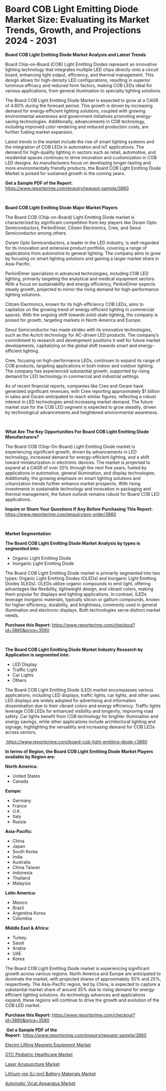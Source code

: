 <p><h1>Board COB Light Emitting Diode Market Size: Evaluating its Market Trends, Growth, and Projections 2024 - 2031</h1></p><p><strong>Board COB Light Emitting Diode Market Analysis and Latest Trends</strong></p>
<p><p>Board Chip-on-Board (COB) Light Emitting Diodes represent an innovative lighting technology that integrates multiple LED chips directly onto a circuit board, enhancing light output, efficiency, and thermal management. This design allows for high-density LED configurations, resulting in superior luminous efficacy and reduced form factors, making COB LEDs ideal for various applications, from general illumination to specialty lighting solutions.</p><p>The Board COB Light Emitting Diode Market is expected to grow at a CAGR of 4.60% during the forecast period. This growth is driven by increasing demand for energy-efficient lighting solutions, coupled with growing environmental awareness and government initiatives promoting energy-saving technologies. Additionally, advancements in COB technology, including improved color rendering and reduced production costs, are further fueling market expansion.</p><p>Latest trends in the market include the rise of smart lighting systems and the integration of COB LEDs in automation and IoT applications. The demand for high-quality lighting in sectors such as retail, automotive, and residential spaces continues to drive innovation and customization in COB LED designs. As manufacturers focus on developing longer-lasting and more environmentally friendly products, the Board COB Light Emitting Diode Market is poised for sustained growth in the coming years.</p></p>
<p><strong>Get a Sample PDF of the Report:&nbsp;</strong> <a href="https://www.reportprime.com/enquiry/request-sample/3860">https://www.reportprime.com/enquiry/request-sample/3860</a></p>
<p>&nbsp;</p>
<p><strong>Board COB Light Emitting Diode Major Market Players</strong></p>
<p><p>The Board COB (Chip-on-Board) Light Emitting Diode market is characterized by significant competition from key players like Osram Opto Semiconductors, PerkinElmer, Citizen Electronics, Cree, and Seoul Semiconductor among others. </p><p>Osram Opto Semiconductors, a leader in the LED industry, is well-regarded for its innovation and extensive product portfolio, covering a range of applications from automotive to general lighting. The company aims to grow by focusing on smart lighting solutions and gaining a larger market share in Asia-Pacific.</p><p>PerkinElmer specializes in advanced technologies, including COB LED lighting, primarily targeting the analytical and medical equipment sectors. With a focus on sustainability and energy efficiency, PerkinElmer expects steady growth, projected to mirror the rising demand for high-performance lighting solutions.</p><p>Citizen Electronics, known for its high-efficiency COB LEDs, aims to capitalize on the growing trend of energy-efficient lighting in commercial spaces. With the ongoing shift towards solid-state lighting, the company is poised for growth, targeting markets in North America and Europe.</p><p>Seoul Semiconductor has made strides with its innovative technologies, such as the Acrich technology for AC-driven LED products. The company’s commitment to research and development positions it well for future market developments, capitalizing on the global shift towards smart and energy-efficient lighting.</p><p>Cree, focusing on high-performance LEDs, continues to expand its range of COB products, targeting applications in both indoor and outdoor lighting. The company has experienced substantial growth, supported by rising demand for LED technology in commercial and industrial settings.</p><p>As of recent financial reports, companies like Cree and Osram have generated significant revenues, with Cree reporting approximately $1 billion in sales and Osram anticipated to reach similar figures, reflecting a robust interest in LED technologies amid increasing market demand. The future market size for the COB LED segment is expected to grow steadily, driven by technological advancements and heightened environmental awareness.</p></p>
<p>&nbsp;</p>
<p><strong>What Are The Key Opportunities For Board COB Light Emitting Diode Manufacturers?</strong></p>
<p><p>The Board COB (Chip-On-Board) Light Emitting Diode market is experiencing significant growth, driven by advancements in LED technology, increased demand for energy-efficient lighting, and a shift toward miniaturization in electronic devices. The market is projected to expand at a CAGR of over 20% through the next five years, fueled by applications in automotive, general illumination, and display technologies. Additionally, the growing emphasis on smart lighting solutions and urbanization trends further enhance market prospects. With rising investments in sustainable technology and innovation in packaging and thermal management, the future outlook remains robust for Board COB LED applications.</p></p>
<p><strong>Inquire or Share Your Questions If Any Before Purchasing This Report:</strong> <a href="https://www.reportprime.com/enquiry/pre-order/3860">https://www.reportprime.com/enquiry/pre-order/3860</a></p>
<p>&nbsp;</p>
<p><strong>Market Segmentation</strong></p>
<p><strong>The Board COB Light Emitting Diode Market Analysis by types is segmented into:</strong></p>
<p><ul><li>Organic Light Emitting Diode</li><li>Inorganic Light Emitting Diode</li></ul></p>
<p><p>The Board COB Light Emitting Diode market is primarily segmented into two types: Organic Light Emitting Diodes (OLEDs) and Inorganic Light Emitting Diodes (ILEDs). OLEDs utilize organic compounds to emit light, offering advantages like flexibility, lightweight design, and vibrant colors, making them popular for displays and lighting applications. In contrast, ILEDs leverage inorganic materials, typically silicon or gallium compounds, known for higher efficiency, durability, and brightness, commonly used in general illumination and electronic displays. Both technologies serve distinct market needs.</p></p>
<p><strong>Purchase this Report:&nbsp;</strong><a href="https://www.reportprime.com/checkout?id=3860&price=3590">https://www.reportprime.com/checkout?id=3860&price=3590</a></p>
<p>&nbsp;</p>
<p><strong>The Board COB Light Emitting Diode Market Industry Research by Application is segmented into:</strong></p>
<p><ul><li>LED Display</li><li>Traffic Light</li><li>Car Lights</li><li>Others</li></ul></p>
<p><p>The Board COB Light Emitting Diode (LED) market encompasses various applications, including LED displays, traffic lights, car lights, and other uses. LED displays are widely adopted for advertising and information dissemination due to their vibrant colors and energy efficiency. Traffic lights leverage COB LEDs for enhanced visibility and longevity, improving road safety. Car lights benefit from COB technology for brighter illumination and energy savings, while other applications include architectural lighting and signage, highlighting the versatility and increasing demand for COB LEDs across sectors.</p></p>
<p><a href="https://www.reportprime.com/board-cob-light-emitting-diode-r3860">&nbsp;https://www.reportprime.com/board-cob-light-emitting-diode-r3860</a></p>
<p><strong>In terms of Region, the Board COB Light Emitting Diode Market Players available by Region are:</strong></p>
<p>
    <p> <strong> North America: </strong>
        <ul>
            <li>United States</li>
            <li>Canada</li>
        </ul>
        </p> 
    <p> <strong> Europe: </strong>
        <ul>
            <li>Germany</li>
            <li>France</li>
            <li>U.K.</li>
            <li>Italy</li>
            <li>Russia</li>
        </ul>
        </p> 
    <p> <strong> Asia-Pacific: </strong>
        <ul>
            <li>China</li>
            <li>Japan</li>
            <li>South Korea</li>
            <li>India</li>
            <li>Australia</li>
            <li>China Taiwan</li>
            <li>Indonesia</li>
            <li>Thailand</li>
            <li>Malaysia</li>
        </ul>
        </p> 
    <p> <strong> Latin America: </strong>
        <ul>
            <li>Mexico</li>
            <li>Brazil</li>
            <li>Argentina Korea</li>
            <li>Colombia</li>
        </ul>
        </p> 
    <p> <strong> Middle East & Africa: </strong>
        <ul>
            <li>Turkey</li>
            <li>Saudi</li>
            <li>Arabia</li>
            <li>UAE</li>
            <li>Korea</li>
        </ul>
    </p>
    </p>
<p><p>The Board COB Light Emitting Diode market is experiencing significant growth across various regions. North America and Europe are anticipated to dominate the market, with projected shares of approximately 30% and 25%, respectively. The Asia-Pacific region, led by China, is expected to capture a substantial market share of around 35% due to rising demand for energy-efficient lighting solutions. As technology advances and applications expand, these regions will continue to drive the growth and evolution of the COB LED market.</p></p>
<p><strong>Purchase this Report: </strong><a href="https://www.reportprime.com/checkout?id=3860&price=3590">https://www.reportprime.com/checkout?id=3860&price=3590</a></p>
<p>&nbsp;<strong>Get a Sample PDF of the Report:&nbsp;&nbsp;</strong><a href="https://www.reportprime.com/enquiry/request-sample/3860">https://www.reportprime.com/enquiry/request-sample/3860</a></p>
<p><strong></strong></p>
<p><p><a href="https://issuu.com/reportprime-2/docs/electro-lifting-magnets-equipment-m_00f917e7c329ca">Electro Lifting Magnets Equipment Market</a></p><p><a href="https://www.linkedin.com/pulse/otc-pediatric-healthcare-market-evolution-global-trends-regional-sd1ne?trackingId=qayNrspRSuq4qxxaDAcRqA%3D%3D">OTC Pediatric Healthcare Market</a></p><p><a href="https://www.linkedin.com/pulse/global-laser-acupuncture-industry-types-applications-market-eqmge?trackingId=YJDbXoCmQXqhYJ5uhPPi5Q%3D%3D">Laser Acupuncture Market</a></p><p><a href="https://issuu.com/reportprime-2/docs/lithium-ion-li-ion-battery-material_e8ba9e70214c17">Lithium-ion (Li-ion) Battery Materials Market</a></p><p><a href="https://www.linkedin.com/pulse/automatic-vicat-apparatus-market-indicators-size-regional-breakdown-l5pme?trackingId=%2BfknWdDzQqu4KrXMfGX32g%3D%3D">Automatic Vicat Apparatus Market</a></p></p>